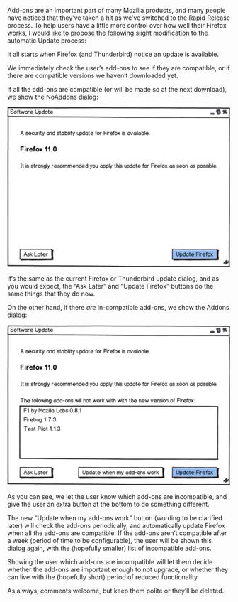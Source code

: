 <!--
.. title: A Proposal for Updates with Add-ons.
.. date: 2011-09-08 14:49:44
.. author: Blake Winton
.. tags: add-ons, thunderbird, mozilla, firefox, update
-->

Add-ons are an important part of many Mozilla products, and many people
have noticed that they’ve taken a hit as we’ve switched to the Rapid
Release process.  To help users have a little more control over how well
their Firefox works, I would like to propose the following slight
modification to the automatic Update process:

It all starts when Firefox (and Thunderbird) notice an update is available.

We immediately check the user’s add-ons to see if they are compatible, or
if there are compatible versions we haven’t downloaded yet.

If all the add-ons are compatible (or will be made so at the next
download), we show the NoAddons dialog:

![NoAddons dialog](/images/blake/updates/NoAddons.png)

It‘s the same as the current Firefox or Thunderbird update dialog, and as
you would expect, the “Ask Later” and “Update Firefox” buttons do the same
things that they do now.

On the other hand, if there _are_ in-compatible add-ons, we show the Addons
dialog:

![Addons dialog](/images/blake/updates/Addons.png)

As you can see, we let the user know which add-ons are incompatible, and
give the user an extra button at the bottom to do something different.

The new “Update when my add-ons work” button (wording to be clarified
later) will check the add-ons periodically, and automatically update
Firefox when all the add-ons are compatible.  If the add-ons aren’t
compatible after a week (period of time to be configurable), the user will
be shown this dialog again, with the (hopefully smaller) list of
incompatible add-ons.

Showing the user which add-ons are incompatible will let them decide
whether the add-ons are important enough to not upgrade, or whether they
can live with the (hopefully short) period of reduced functionality.

As always, comments welcome, but keep them polite or they’ll be deleted.

